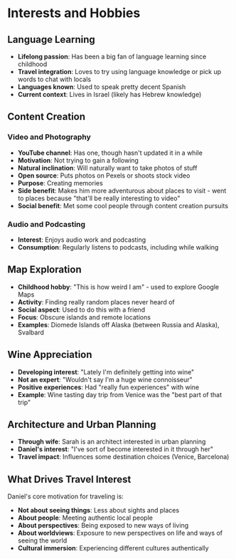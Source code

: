 # Interests and Hobbies

## Language Learning
- **Lifelong passion**: Has been a big fan of language learning since childhood
- **Travel integration**: Loves to try using language knowledge or pick up words to chat with locals
- **Languages known**: Used to speak pretty decent Spanish
- **Current context**: Lives in Israel (likely has Hebrew knowledge)

## Content Creation

### Video and Photography
- **YouTube channel**: Has one, though hasn't updated it in a while
- **Motivation**: Not trying to gain a following
- **Natural inclination**: Will naturally want to take photos of stuff
- **Open source**: Puts photos on Pexels or shoots stock video
- **Purpose**: Creating memories
- **Side benefit**: Makes him more adventurous about places to visit - went to places because "that'll be really interesting to video"
- **Social benefit**: Met some cool people through content creation pursuits

### Audio and Podcasting
- **Interest**: Enjoys audio work and podcasting
- **Consumption**: Regularly listens to podcasts, including while walking

## Map Exploration
- **Childhood hobby**: "This is how weird I am" - used to explore Google Maps
- **Activity**: Finding really random places never heard of
- **Social aspect**: Used to do this with a friend
- **Focus**: Obscure islands and remote locations
- **Examples**: Diomede Islands off Alaska (between Russia and Alaska), Svalbard

## Wine Appreciation
- **Developing interest**: "Lately I'm definitely getting into wine"
- **Not an expert**: "Wouldn't say I'm a huge wine connoisseur"
- **Positive experiences**: Had "really fun experiences" with wine
- **Example**: Wine tasting day trip from Venice was the "best part of that trip"

## Architecture and Urban Planning
- **Through wife**: Sarah is an architect interested in urban planning
- **Daniel's interest**: "I've sort of become interested in it through her"
- **Travel impact**: Influences some destination choices (Venice, Barcelona)

## What Drives Travel Interest

Daniel's core motivation for traveling is:
- **Not about seeing things**: Less about sights and places
- **About people**: Meeting authentic local people
- **About perspectives**: Being exposed to new ways of living
- **About worldviews**: Exposure to new perspectives on life and ways of seeing the world
- **Cultural immersion**: Experiencing different cultures authentically
